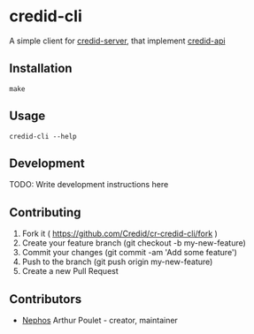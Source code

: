 # credid-cli

A simple client for [credid-server](https://github.com/Credid/credid-server), that implement [credid-api](https://github.com/Credid/cr-credid-api)

## Installation

    make

## Usage

    credid-cli --help

## Development

TODO: Write development instructions here

## Contributing

1. Fork it ( https://github.com/Credid/cr-credid-cli/fork )
2. Create your feature branch (git checkout -b my-new-feature)
3. Commit your changes (git commit -am 'Add some feature')
4. Push to the branch (git push origin my-new-feature)
5. Create a new Pull Request

## Contributors

- [Nephos](https://github.com/Nephos) Arthur Poulet - creator, maintainer
